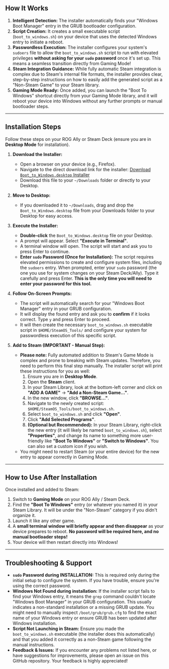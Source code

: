 
## How It Works

1.  **Intelligent Detection:** The installer automatically finds your "Windows Boot Manager" entry in the GRUB bootloader configuration.
2.  **Script Creation:** It creates a small executable script (`boot_to_windows.sh`) on your device that uses the detected Windows entry to initiate a reboot.
3.  **Passwordless Execution:** The installer configures your system's `sudoers` file to allow the `boot_to_windows.sh` script to run with elevated privileges **without asking for your `sudo` password** once it's set up. This means a seamless transition directly from Gaming Mode!
4.  **Steam Integration Guidance:** While fully automatic Steam integration is complex due to Steam's internal file formats, the installer provides clear, step-by-step instructions on how to easily add the generated script as a "Non-Steam Game" to your Steam library.
5.  **Gaming Mode Ready:** Once added, you can launch the "Boot To Windows" shortcut directly from your Gaming Mode library, and it will reboot your device into Windows without any further prompts or manual bootloader steps.

---

## Installation Steps

Follow these steps on your ROG Ally or Steam Deck (ensure you are in **Desktop Mode** for installation).

1.  **Download the Installer:**
    * Open a browser on your device (e.g., Firefox).
    * Navigate to the direct download link for the installer:
        [Download `Boot_to_Windows.desktop` Installer](https://github.com/Delil-A11yX/SteamOS-Boot-to-Windows-Shortcut/raw/main/Boot_to_Windows.desktop)
    * Download this file to your `~/Downloads` folder or directly to your Desktop.

2.  **Move to Desktop:**
    * If you downloaded it to `~/Downloads`, drag and drop the `Boot_to_Windows.desktop` file from your Downloads folder to your Desktop for easy access.

3.  **Execute the Installer:**
    * **Double-click** the `Boot_to_Windows.desktop` file on your Desktop.
    * A prompt will appear. Select **"Execute in Terminal"**.
    * A terminal window will open. The script will start and ask you to press Enter to continue.
    * **Enter `sudo` Password (Once for Installation):** The script requires elevated permissions to create and configure system files, including the `sudoers` entry. When prompted, enter your `sudo` password (the one you use for system changes on your Steam Deck/Ally). Type it carefully and press Enter. **This is the only time you will need to enter your password for this tool.**

4.  **Follow On-Screen Prompts:**
    * The script will automatically search for your "Windows Boot Manager" entry in your GRUB configuration.
    * It will display the found entry and ask you to **confirm** if it looks correct. Type `y` and press Enter to proceed.
    * It will then create the necessary `boot_to_windows.sh` executable script in `$HOME/SteamOS_Tools/` and configure your system for passwordless execution of this specific script.

5.  **Add to Steam (IMPORTANT - Manual Step):**
    * **Please note:** Fully automated addition to Steam's Game Mode is complex and prone to breaking with Steam updates. Therefore, you need to perform this final step manually. The installer script will print these instructions for you as well:
        1.  Ensure you are in **Desktop Mode**.
        2.  Open the **Steam** client.
        3.  In your Steam Library, look at the bottom-left corner and click on **"ADD A GAME"** -> **"Add a Non-Steam Game..."**.
        4.  In the new window, click **"BROWSE..."**.
        5.  Navigate to the newly created script: `$HOME/SteamOS_Tools/boot_to_windows.sh`.
        6.  Select `boot_to_windows.sh` and click **"Open"**.
        7.  Click **"Add Selected Programs"**.
        8.  **(Optional but Recommended):** In your Steam Library, right-click the new entry (it will likely be named `boot_to_windows.sh`), select **"Properties"**, and change its name to something more user-friendly like **"Boot To Windows"** or **"Switch to Windows"**. You can also set a custom icon if you wish.
    * You might need to restart Steam (or your entire device) for the new entry to appear correctly in Gaming Mode.

---

## How to Use After Installation

Once installed and added to Steam:

1.  Switch to **Gaming Mode** on your ROG Ally / Steam Deck.
2.  Find the **"Boot To Windows"** entry (or whatever you named it) in your Steam Library. It will be under the "Non-Steam" category if you didn't organize it.
3.  Launch it like any other game.
4.  A **small terminal window will briefly appear and then disappear** as your device prepares to reboot. **No password will be required here, and no manual bootloader steps!**
5.  Your device will then restart directly into Windows!

---

## Troubleshooting & Support

* **`sudo` Password during INSTALLATION:** This is required only during the initial setup to configure the system. If you have trouble, ensure you're using the correct password.
* **Windows Not Found during installation:** If the installer script fails to find your Windows entry, it means the `grep` command couldn't locate "Windows Boot Manager" in your GRUB configuration. This usually indicates a non-standard installation or a missing GRUB update. You might need to manually inspect `/boot/grub/grub.cfg` to find the exact name of your Windows entry or ensure GRUB has been updated after Windows installation.
* **Script Not Launching in Steam:** Ensure you made the `boot_to_windows.sh` executable (the installer does this automatically) and that you added it correctly as a non-Steam game following the manual instructions.
* **Feedback & Issues:** If you encounter any problems not listed here, or have suggestions for improvements, please open an issue on this GitHub repository. Your feedback is highly appreciated!

